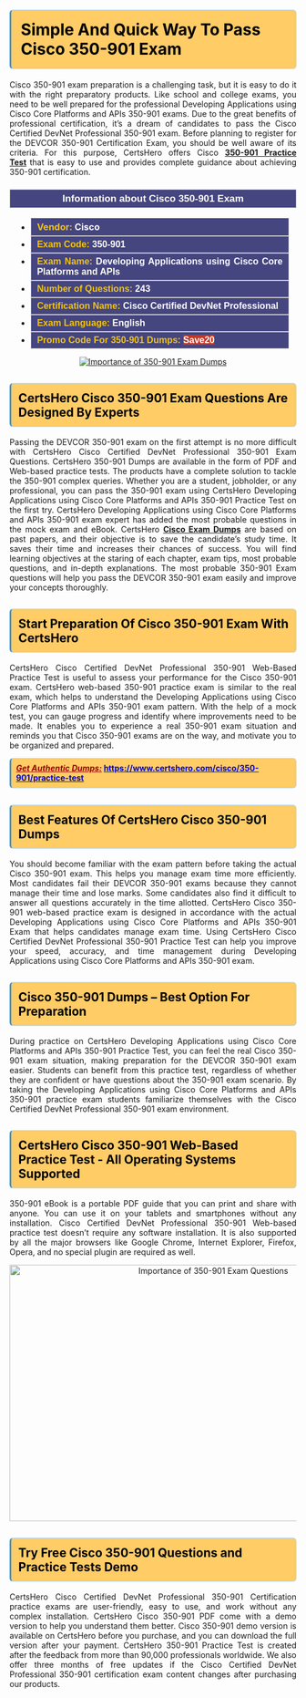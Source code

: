 <h1><strong><span style="display:block; color:#000000; background:#ffcc66; border: 0.5px solid #AED6F1 ; border-left: 3px solid #3498DB; padding: .6em; border-radius: 6px;">Simple And Quick Way To Pass Cisco 350-901 Exam</span></strong></h1>

<p style="text-align: justify;">Cisco 350-901 exam preparation is a challenging task, but it is easy to do it with the right preparatory products. Like school and college exams, you need to be well prepared for the professional Developing Applications using Cisco Core Platforms and APIs 350-901 exams. Due to the great benefits of professional certification, it’s a dream of candidates to pass the Cisco Certified DevNet Professional 350-901 exam. Before planning to register for the DEVCOR 350-901 Certification Exam, you should be well aware of its criteria. For this purpose, CertsHero offers Cisco <a href="https://www.certshero.com/cisco/350-901"><strong>350-901 Practice Test</strong></a> that is easy to use and provides complete guidance about achieving 350-901 certification.</p>

<h3 style="background: #454580; border: 1px solid rgb(204, 204, 204); padding: 5px 10px; text-align: center;"><span style="color:#ffffff;"><span style="font-size:11pt"><span style="line-height:normal"><span style="font-family:Calibri,sans-serif"><b><span style="font-size:13.0pt"><span cambria="">Information about Cisco 350-901 Exam</span></span></b></span></span></span></span></h3>

<ul>
	<li style="margin:0cm 10pt">
	<div style="background:#454580; border: 1px solid rgb(204, 204, 204); padding: 5px 10px; text-align: justify;"><span style="font-size:11pt"><span style="line-height:normal"><span style="tab-stops:list 36.0pt"><span style="font-fam ily:Calibri,sans-serif"><b><span style="font-size:12.0pt"><span new="" roman="" style="font-family:" times=""><span style="color:#f1c40f;">Vendor:</span> <span style="color:#ffffff;">Cisco</span></span></span></b></span></span></span></span></div>
	</li>
	<li style="margin:0cm 10pt">
	<div style="background: #454580; border: 1px solid rgb(204, 204, 204); padding: 5px 10px; text-align: justify;"><span style="font-size:11pt"><span style="line-height:normal"><span style="tab-stops:list 36.0pt"><span style="font-family:Calibri,sans-serif"><b><span style="font-size:12.0pt"><span new="" roman="" style="font-family:" times=""><span style="color:#f1c40f;">Exam Code:</span> <span style="color:#ffffff;">350-901</span></span></span></b></span></span></span></span></div>
	</li>
	<li style="margin:0cm 10pt">
	<div style="background: #454580; border: 1px solid rgb(204, 204, 204); padding: 5px 10px; text-align: justify;"><span style="font-size:11pt"><span style="line-height:normal"><span style="tab-stops:list 36.0pt"><span style="font-family:Calibri,sans-serif"><b><span style="font-size:12.0pt"><span new="" roman="" style="font-family:" times=""><span style="color:#f1c40f;">Exam Name:</span> <span style="color:#ffffff;">Developing Applications using Cisco Core Platforms and APIs</span></span></span></b></span></span></span></span></div>
	</li>
	<li style="margin:0cm 10pt">
	<div style="background: #454580; border: 1px solid rgb(204, 204, 204); padding: 5px 10px;"><span style="font-size:11pt"><span style="line-height:normal"><span style="tab-stops:list 36.0pt"><span style="font-family:Calibri,sans-serif"><b><span style="font-size:12.0pt"><span new="" roman="" style="font-family:" times=""><span style="color:#f1c40f;">Number of Questions: </span><span style="color:#ffffff;">243</span></span></span></b></span></span></span></span></div>
	</li>
	<li style="margin:0cm 10pt">
	<div style="background: #454580; border: 1px solid rgb(204, 204, 204); padding: 5px 10px; text-align: justify;"><span style="font-size:11pt"><span style="line-height:normal"><span style="tab-stops:list 36.0pt"><span style="font-family:Calibri,sans-serif"><b><span style="font-size:12.0pt"><span new="" roman="" style="font-family:" times=""><span style="color:#f1c40f;">Certification Name:</span> <span style="color:#ffffff;">Cisco Certified DevNet Professional</span></span></span></b></span></span></span></span></div>
	</li>
	<li style="margin:0cm 10pt">
	<div style="background: #454580; border: 1px solid rgb(204, 204, 204); padding: 5px 10px; text-align: justify;"><span style="font-size:11pt"><span style="line-height:normal"><span style="tab-stops:list 36.0pt"><span style="font-family:Calibri,sans-serif"><b><span style="font-size:12.0pt"><span new="" roman="" style="font-family:" times=""><span style="color:#f1c40f;">Exam Language:</span> <span style="color:#ffffff;">English</span></span></span></b></span></span></span></span></div>
	</li>
	<li style="margin:0cm 10pt">
	<div style="background: #454580; border: 1px solid rgb(204, 204, 204); padding: 5px 10px;"><span style="font-size:11pt"><span style="line-height:normal"><span style="tab-stops:list 36.0pt"><span style="font-family:Calibri,sans-serif"><b><span style="font-size:12.0pt"><span new="" roman="" style="font-family:" times=""><span style="color:#f1c40f;">Promo Code For 350-901 Dumps: </span><span style="color:#ffffff;"><span style="background-color:#c0392b;">Save20</span></span></span></span></b></span></span></span></span></div>
	</li>
</ul>

<p style="text-align: center;"><a href="https://www.certshero.com/cisco/350-901" rel="NOFOLLOW"><img alt="Importance of 350-901 Exam Dumps" src="https://i.imgur.com/UZuq4Dk.jpeg" /></a></p>

<h2><strong><span style="display:block; color:#000000; background:#ffcc66; border: 0.5px solid #AED6F1 ; border-left: 3px solid #3498DB; padding: .6em; border-radius: 6px;">CertsHero Cisco 350-901 Exam Questions Are Designed By Experts</span></strong></h2>

<p style="text-align: justify;">Passing the DEVCOR 350-901 exam on the first attempt is no more difficult with CertsHero Cisco Certified DevNet Professional 350-901 Exam Questions. CertsHero 350-901 Dumps are available in the form of PDF and Web-based practice tests. The products have a complete solution to tackle the 350-901 complex queries. Whether you are a student, jobholder, or any professional, you can pass the 350-901 exam using CertsHero Developing Applications using Cisco Core Platforms and APIs 350-901 Practice Test on the first try. CertsHero Developing Applications using Cisco Core Platforms and APIs 350-901 exam expert has added the most probable questions in the mock exam and eBook. CertsHero <a href="https://www.certshero.com/cisco"><strong>Cisco Exam Dumps</strong></a> are based on past papers, and their objective is to save the candidate’s study time. It saves their time and increases their chances of success. You will find learning objectives at the staring of each chapter, exam tips, most probable questions, and in-depth explanations. The most probable 350-901 Exam questions will help you pass the DEVCOR 350-901 exam easily and improve your concepts thoroughly.</p>

<h2><strong><span style="display:block; color:#000000; background:#ffcc66; border: 0.5px solid #AED6F1 ; border-left: 3px solid #3498DB; padding: .6em; border-radius: 6px;">Start Preparation Of Cisco 350-901 Exam With CertsHero</span></strong></h2>

<p style="text-align: justify;">CertsHero Cisco Certified DevNet Professional 350-901 Web-Based Practice Test is useful to assess your performance for the Cisco 350-901 exam. CertsHero web-based 350-901 practice exam is similar to the real exam, which helps to understand the Developing Applications using Cisco Core Platforms and APIs 350-901 exam pattern. With the help of a mock test, you can gauge progress and identify where improvements need to be made. It enables you to experience a real 350-901 exam situation and reminds you that Cisco 350-901 exams are on the way, and motivate you to be organized and prepared.</p>

<p><strong><span style="display:block; color:#990000; background:#ffcc66; border: 0.5px solid #AED6F1 ; border-left: 3px solid #3498DB; padding: .6em; border-radius: 6px;"><span style="font-size:14px;"><u><i>Get Authentic Dumps:</i></u></span> <a href="https://www.certshero.com/cisco/350-901/practice-test"><span style="color:#0000cc;">https://www.certshero.com/cisco/350-901/practice-test</span></a></span></strong></p>

<h2><strong><span style="display:block; color:#000000; background:#ffcc66; border: 0.5px solid #AED6F1 ; border-left: 3px solid #3498DB; padding: .6em; border-radius: 6px;">Best Features Of CertsHero Cisco 350-901 Dumps</span></strong></h2>

<p style="text-align: justify;">You should become familiar with the exam pattern before taking the actual Cisco 350-901 exam. This helps you manage exam time more efficiently. Most candidates fail their DEVCOR 350-901 exams because they cannot manage their time and lose marks. Some candidates also find it difficult to answer all questions accurately in the time allotted. CertsHero Cisco 350-901 web-based practice exam is designed in accordance with the actual Developing Applications using Cisco Core Platforms and APIs 350-901 Exam that helps candidates manage exam time. Using CertsHero Cisco Certified DevNet Professional 350-901 Practice Test can help you improve your speed, accuracy, and time management during Developing Applications using Cisco Core Platforms and APIs 350-901 exam.</p>

<h2><strong><span style="display:block; color:#000000; background:#ffcc66; border: 0.5px solid #AED6F1 ; border-left: 3px solid #3498DB; padding: .6em; border-radius: 6px;">Cisco 350-901 Dumps – Best Option For Preparation</span></strong></h2>

<p style="text-align: justify;">During practice on CertsHero Developing Applications using Cisco Core Platforms and APIs 350-901 Practice Test, you can feel the real Cisco 350-901 exam situation, making preparation for the DEVCOR 350-901 exam easier. Students can benefit from this practice test, regardless of whether they are confident or have questions about the 350-901 exam scenario. By taking the Developing Applications using Cisco Core Platforms and APIs 350-901 practice exam students familiarize themselves with the Cisco Certified DevNet Professional 350-901 exam environment.</p>

<h2><strong><span style="display:block; color:#000000; background:#ffcc66; border: 0.5px solid #AED6F1 ; border-left: 3px solid #3498DB; padding: .6em; border-radius: 6px;">CertsHero Cisco 350-901 Web-Based Practice Test - All Operating Systems Supported</span></strong></h2>

<p style="text-align: justify;">350-901 eBook is a portable PDF guide that you can print and share with anyone. You can use it on your tablets and smartphones without any installation. Cisco Certified DevNet Professional 350-901 Web-based practice test doesn’t require any software installation. It is also supported by all the major browsers like Google Chrome, Internet Explorer, Firefox, Opera, and no special plugin are required as well.</p>

<p style="text-align: center;"><a href="https://www.certshero.com/product-detail/350-901" rel="NOFOLLOW"><img alt="Importance of 350-901 Exam Questions" height="450" src="https://i.redd.it/vixpkfso1g981.jpg" width="700" /></a></p>

<h2><strong><span style="display:block; color:#000000; background:#ffcc66; border: 0.5px solid #AED6F1 ; border-left: 3px solid #3498DB; padding: .6em; border-radius: 6px;">Try Free Cisco 350-901 Questions and Practice Tests Demo</span></strong></h2>

<p style="text-align: justify;">CertsHero Cisco Certified DevNet Professional 350-901 Certification practice exams are user-friendly, easy to use, and work without any complex installation. CertsHero Cisco 350-901 PDF come with a demo version to help you understand them better. Cisco 350-901 demo version is available on CertsHero before you purchase, and you can download the full version after your payment. CertsHero 350-901 Practice Test is created after the feedback from more than 90,000 professionals worldwide. We also offer three months of free updates if the Cisco Certified DevNet Professional 350-901 certification exam content changes after purchasing our products.</p>
